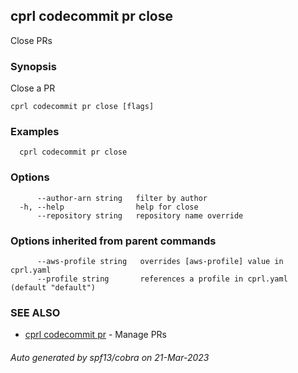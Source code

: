 ## cprl codecommit pr close

Close PRs

### Synopsis

Close a PR

```
cprl codecommit pr close [flags]
```

### Examples

```
  cprl codecommit pr close
```

### Options

```
      --author-arn string   filter by author
  -h, --help                help for close
      --repository string   repository name override
```

### Options inherited from parent commands

```
      --aws-profile string   overrides [aws-profile] value in cprl.yaml
      --profile string       references a profile in cprl.yaml (default "default")
```

### SEE ALSO

* [cprl codecommit pr](cprl_codecommit_pr.md)	 - Manage PRs

###### Auto generated by spf13/cobra on 21-Mar-2023
